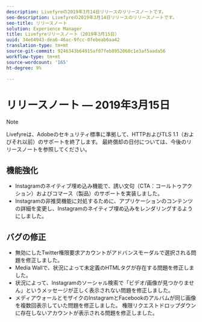 ```yaml
---
description: Livefyreの2019年3月14日リリースのリリースノートです。
seo-description: Livefyreの2019年3月14日リリースのリリースノートです。
seo-title: リリースノート
solution: Experience Manager
title: Livefyreリリースノート（2019年3月15日）
uuid: 34e64943-dea6-46ac-9fcc-8febeab6aa42
translation-type: tm+mt
source-git-commit: 9246343b64915af07feb8952060c1e3af5aada56
workflow-type: tm+mt
source-wordcount: '165'
ht-degree: 9%

---
```



# リリースノート — 2019年3月15日

>[!NOTE]
>
>Livefyreは、Adobeのセキュリティ標準に準拠して、HTTPおよびTLS 1.1（およびそれ以前）のサポートを終了します。  最終償却の日付については、今後のリリースノートを参照してください。

## 機能強化

* Instagramのネイティブ埋め込み機能で、誘い文句（CTA：コールトゥアクション）およびコマース（製品）のサポートを実装しました。
* Instagramの非推奨機能に対処するために、アプリケーションのコンテンツの詳細を変更し、Instagramのネイティブ埋め込みをレンダリングするようにしました。


## バグの修正

* 無効にしたTwitter権限要求アカウントがアドバンスモーダルで選択される問題を修正しました。
* Media Wallで、状況によって未定義のHTMLタグが存在する問題を修正しました。
* 状況によって、Instagramのソーシャル検索で「ビデオ/画像が見つかりません」というメッセージが正しく表示されない問題を修正しました。
* メディアウォールとモザイクのInstagramとFacebookのアルバムが同じ画像を複数回表示していた問題を修正しました。
権限リクエストドロップダウンに存在しないアカウントが表示される問題を修正しました。
